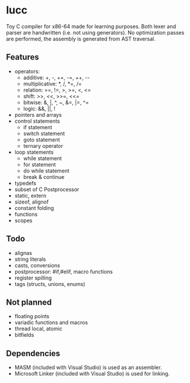 # lucc
Toy C compiler for x86-64 made for learning purposes. Both lexer and parser are handwritten (i.e. not using generators).
No optimization passes are performed, the assembly is generated from AST traversal. 

## Features
  * operators:
    - additive: +, -, +=, -=, ++, --
    - multiplicative: *, /, *=, /=
    - relation: ==, !=, >, >=, <, <=
    - shift: >>, <<, >>=, <<=
    - bitwise: &, |, ^, ~, &=, |=, ^=
    - logic: &&, ||, !
  * pointers and arrays
  * control statements
    - if statement
    - switch statement
    - goto statement
    - ternary operator
  * loop statements 
    - while statement
    - for statement
    - do while statement
    - break & continue
  * typedefs
  * subset of C Postprocessor
  * static, extern
  * sizeof, alignof
  * constant folding
  * functions
  * scopes

## Todo
  * alignas
  * string literals
  * casts, conversions
  * postprocessor: #if,#elif, macro functions
  * register spilling
  * tags (structs, unions, enums)
 
## Not planned
  * floating points
  * variadic functions and macros
  * thread local, atomic
  * bitfields

## Dependencies
  * MASM (included with Visual Studio) is used as an assembler.
  * Microsoft Linker (included with Visual Studio) is used for linking.

